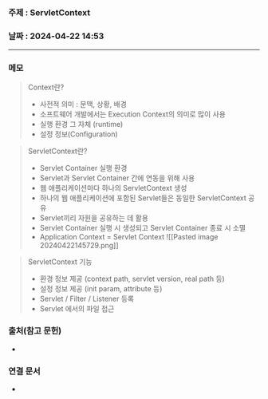 ### 주제 : ServletContext

### 날짜 : 2024-04-22 14:53
----
### 메모
> Context란?
> 	- 사전적 의미 : 문맥, 상황, 배경
> 	- 소프트웨어 개발에서는 Execution Context의 의미로 많이 사용
> 	- 실행 환경 그 자체 (runtime)
> 	- 설정 정보(Configuration)

> ServletContext란?
> 	- Servlet Container 실행 환경
> 	- Servlet과 Servlet Container 간에 연동을 위해 사용
> 	- 웹 애플리케이션마다 하나의 ServletContext 생성
> 	- 하나의 웹 애플리케이션에 포함된 Servlet들은 동일한 ServletContext 공유
> 	- Servlet끼리 자원을 공유하는 데 활용
> 	- Servlet Container 실행 시 생성되고 Servlet Container 종료 시 소멸
> 	- Application Context = Servlet Context
> 	![[Pasted image 20240422145729.png]]

> ServletContext 기능
> 	- 환경 정보 제공 (context path, servlet version, real path 등)
> 	- 설정 정보 제공 (init param, attribute 등)
> 	- Servlet / Filter / Listener 등록
> 	- Servlet 에서의 파일 접근

### 출처(참고 문헌)
-

### 연결 문서
-
